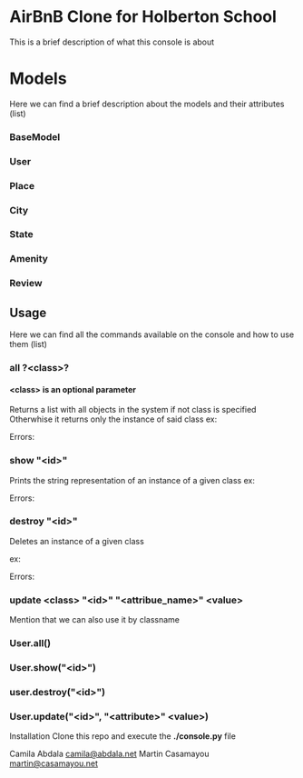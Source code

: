 # AirBnB Clone for Holberton School
This is a brief description of what this console is about

# Models
Here we can find a brief description about the models and their attributes
(list)
### **BaseModel**
### **User**
### **Place**
### **City**
### **State**
### **Amenity**
### **Review**

## Usage
Here we can find all the commands available on the console and how to use them
(list)
### **all \?\<class\>\?**
#### **\<class\> is an optional parameter**

Returns a list with all objects in the system if not class is specified
Otherwhise it returns only the instance of said class
ex:

Errors:


### **show <class> \"\<id\>\"**
Prints the string representation of an instance of a given class
ex:

Errors:


### **destroy <class> \"\<id\>\"**
Deletes an instance of a given class

ex:

Errors:


### **update \<class\> \"\<id\>\" \"\<attribue_name\>\" <value\>**


Mention that we can also use it by classname
### **User.all()**
### **User.show(\"\<id\>\")**
### **user.destroy(\"\<id\>\")**
### **User.update(\"\<id\>\", \"\<attribute\>\" \<value\>)**

Installation
Clone this repo and execute the **./console.py** file

Camila Abdala <camila@abdala.net>
Martin Casamayou <martin@casamayou.net>
